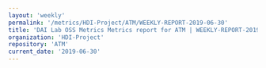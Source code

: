 ```yaml
---
layout: 'weekly'
permalink: '/metrics/HDI-Project/ATM/WEEKLY-REPORT-2019-06-30'
title: 'DAI Lab OSS Metrics Metrics report for ATM | WEEKLY-REPORT-2019-06-30'
organization: 'HDI-Project'
repository: 'ATM'
current_date: '2019-06-30'
---
```

